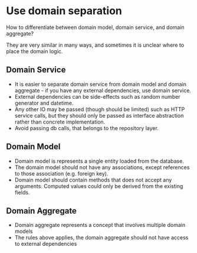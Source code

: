 # Use domain separation

How to differentiate between domain model, domain service, and domain aggregate?

They are very similar in many ways, and sometimes it is unclear where to place the domain logic.


## Domain Service

- It is easier to separate domain service from domain model and domain aggregate - if you have any external dependencies, use domain service.
- External dependencies can be side-effects such as random number generator and datetime. 
- Any other IO may be passed (though should be limited) such as HTTP service calls, but they should only be passed as interface abstraction rather than concrete implementation. 
- Avoid passing db calls, that belongs to the repository layer.

## Domain Model

- Domain model is represents a single entity loaded from the database. 
- The domain model should not have any associations, except references to those association (e.g. foreign key).
- Domain model should contain methods that does not accept any arguments. Computed values could only be derived from the existing fields.


## Domain Aggregate

- Domain aggregate represents a concept that involves multiple domain models
- The rules above applies, the domain aggregate should not have access to external dependencies
